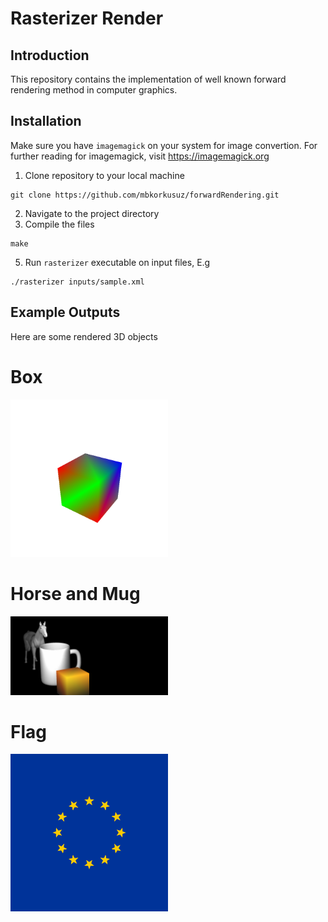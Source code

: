 # Rasterizer Render
## **Introduction**
This repository contains the implementation of well known forward rendering method in computer graphics.

## **Installation**
Make sure you have `imagemagick` on your system for image convertion.
For further reading for imagemagick, visit https://imagemagick.org

1. Clone repository to your local machine
 ````text
git clone https://github.com/mbkorkusuz/forwardRendering.git
````
2. Navigate to the project directory
3. Compile the files
 ````text
make
```` 
5. Run `rasterizer` executable on input files, E.g
 ````text
./rasterizer inputs/sample.xml
````
    
## **Example Outputs**
Here are some rendered 3D objects
<div class="header">
  <h1>
    Box
  </h1>
</div>
<img src="/outputs/filled_box_4.ppm.png" alt="Box" title="Box" width=50% height=50%>
<div class="header">
  <h1>
    Horse and Mug
  </h1>
</div>
<img src="/outputs/horse_and_mug_2.ppm.png" alt="Horse and Mug" title="Horse and Mug" width=50% height=50%>
<div class="header">
  <h1>
    Flag
  </h1>
</div>
<img src="/outputs/flag_eu_1.ppm.png" alt = "Flag" title="Flag" width=50% height=50%>
